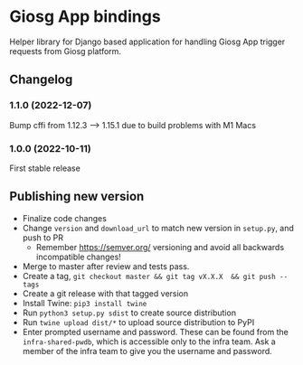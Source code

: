 # Giosg App bindings

Helper library for Django based application for handling Giosg App trigger requests from Giosg platform.

## Changelog

### 1.1.0 (2022-12-07)
Bump cffi from 1.12.3 --> 1.15.1 due to build problems with M1 Macs

### 1.0.0 (2022-10-11)
First stable release


## Publishing new version

- Finalize code changes
- Change `version` and `download_url` to match new version in `setup.py`, and push to PR
  - Remember https://semver.org/ versioning and avoid all backwards incompatible changes!
- Merge to master after review and tests pass.
- Create a tag, `git checkout master && git tag vX.X.X  && git push --tags`
- Create a git release with that tagged version
- Install Twine: `pip3 install twine`
- Run `python3 setup.py sdist` to create source distribution
- Run `twine upload dist/*` to upload source distribution to PyPI
- Enter prompted username and password. These can be found from the `infra-shared-pwdb`, which is accessible only to the infra team. Ask a member of the infra team to give you the username and password.
